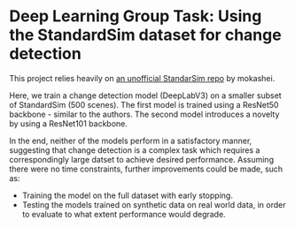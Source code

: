 # Deep Learning Group Task: Using the StandardSim dataset for change detection

This project relies heavily on [an unofficial StandarSim repo](https://github.com/mohashei/Standard-Sim/blob/0fbfc30a0244700230b4eac5708403f34bba28ad/standard-retail-dataset/README.md) by mokashei.

Here, we train a change detection model (DeepLabV3) on a smaller subset of StandardSim (500 scenes). The first model is trained using a ResNet50 backbone - similar to the authors. The second model introduces a novelty by using a ResNet101 backbone.

In the end, neither of the models perform in a satisfactory manner, suggesting that change detection is a complex task which requires a correspondingly large datset to achieve desired performance. Assuming there were no time constraints, further improvements could be made, such as:
* Training the model on the full dataset with early stopping.
* Testing the models trained on synthetic data on real world data, in order to evaluate to what extent performance would degrade.